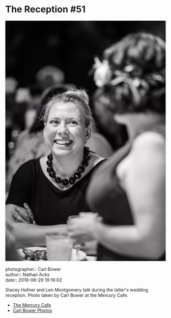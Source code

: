 # The Reception #51

![Stacey Hafner and Len Montgomery talk](assets/2019-06-29-set-3-the-reception-51.webp)

photographer:: Carl Bower  
author:: Nathan Acks  
date:: 2019-06-29 19:16:02

Stacey Hafner and Len Montgomery talk during the latter's wedding reception. Photo taken by Carl Bower at the Mercury Cafe.

* [The Mercury Cafe](http://mercurycafe.com)
* [Carl Bower Photos](https://carlbowerphotos.com)
